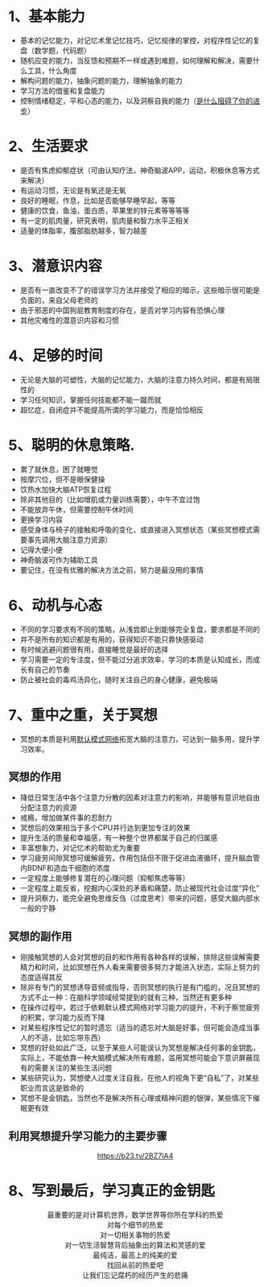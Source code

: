 # 1、基本能力
- 基本的记忆能力，对记忆术里记忆技巧，记忆规律的掌控，对程序性记忆的复盘（数学题，代码题）
- 随机应变的能力，当反馈和预期不一样或遇到难题，如何理解和解决，需要什么工具，什么角度
- 解构问题的能力，抽象问题的能力，理解抽象的能力
- 学习方法的借鉴和复盘能力
- 控制情绪稳定，平和心态的能力，以及洞察自我的能力（<a href="https://raw.githubusercontent.com/zlwq/zlwq.github.io/main/rule/whatblockyou.md">是什么阻碍了你的进步</a>）
# 2、生活要求
- 是否有焦虑抑郁症状（可由认知疗法，神奇脑波APP，运动，积极休息等方式来解决）
- 有运动习惯，无论是有氧还是无氧
- 良好的睡眠，作息，比如是否能够早睡早起，等等
- 健康的饮食，鱼油，蛋白质，苹果里的锌元素等等等等
- 有一定的肌肉量，研究表明，肌肉量和智力水平正相关
- 适量的体脂率，腹部脂肪越多，智力越差
# 3、潜意识内容
- 是否有一直改变不了的错误学习方法并接受了相应的暗示，这些暗示很可能是负面的，来自父母老师的
- 由于邪恶的中国狗屁教育制度的存在，是否对学习内容有恐惧心理
- 其他灾难性的潜意识内容和习惯
# 4、足够的时间
- 无论是大脑的可塑性，大脑的记忆能力，大脑的注意力持久时间，都是有局限性的
- 学习任何知识，掌握任何技能都不能一蹴而就
- 超忆症，自闭症并不能提高所谓的学习能力，而是恰恰相反
# 5、聪明的休息策略.
- 累了就休息，困了就睡觉
- 按摩穴位，但不是眼保健操
- 饮热水加快大脑ATP恢复过程
- 除非其他目的（比如增肌或力量训练需要），中午不宜过饱
- 不能放弃午休，但需要控制午休时间
- 更换学习内容
- 感受身体与椅子的接触和呼吸的变化，或直接进入冥想状态（某些冥想模式需要事先调用大脑注意力资源）
- 记得大便小便
- 神奇脑波可作为辅助工具
- 要记住，在没有优雅的解决方法之前，努力是最没用的事情
# 6、动机与心态
- 不同的学习要求有不同的策略，从浅尝即止到能够完全复盘，要求都是不同的
- 并不是所有的知识都是有用的，获得知识不能只靠快感驱动
- 有时候逃避问题很有用，直接睡觉是最好的选择
- 学习需要一定的专注度，但不能过分追求效率，学习的本质是认知成长，而成长有自己的节奏
- 防止被社会的毒鸡汤异化，随时关注自己的身心健康，避免极端
# 7、重中之重，关于冥想
- 冥想的本质是利用<a href="https://zh.wikipedia.org/wiki/%E9%9D%99%E6%81%AF%E6%80%81#%E9%BB%98%E8%AE%A4%E7%BD%91%E7%BB%9C">默认模式网络</a>拓宽大脑的注意力，可达到一脑多用，提升学习效率。
##  冥想的作用
- 降低日常生活中各个注意力分散的因素对注意力的影响，并能够有意识地自由分配注意力的资源
- 戒瘾，增加做某件事的忍耐力
- 冥想后的效果相当于多个CPU并行达到更加专注的效果
- 提升生活的质量和幸福感，有一种整个世界都属于自己的归属感
- 丰富想象力，对记忆术的帮助尤为重要
- 学习疲劳间隙冥想可缓解疲劳，作用包括但不限于促进血液循环，提升脑血管内BDNF和造血干细胞的浓度
- 一定程度上能够修复潜在的心理问题（抑郁焦虑等等）
- 一定程度上能反省，挖掘内心深处的矛盾和痛楚，防止被现代社会过度“异化”
- 提升洞察力，能完全避免思维反刍（过度思考）带来的问题，感受大脑内部水一般的宁静
## 冥想的副作用
- 刚接触冥想的人会对冥想的目的和作用有各种各样的误解，排除这些误解需要精力和时间，比如冥想在外人看来需要很多努力才能进入状态，实际上努力的态度适得其反
- 除非有专门的冥想诱导音频或指导，否则冥想的执行是有门槛的，况且冥想的方式不止一种：在脑科学领域经常提到的就有三种，当然还有更多种
- 在操作过程中，若过于依赖默认模式网络对学习能力的提升，不利于察觉疲劳的积累，学习能力反而下降
- 对某些程序性记忆的暂时遗忘（适当的遗忘对大脑是好事，但可能会造成当事人的不适，比如忘带东西）
- 冥想的好处如此广泛，以至于某些人可能误认为冥想是解决任何事的金钥匙，实际上，不能依靠一种大脑模式解决所有难题，滥用冥想可能会下意识屏蔽现有的需要关注的某些生活问题
- 某些研究认为，冥想使人过度关注自我，在他人的视角下更“自私”了，对某些职业而言这是致命的
- 冥想不是金钥匙，当然也不是解决所有心理或精神问题的银弹，某些情况下催眠更有效
## 利用冥想提升学习能力的主要步骤
<center><a href="https://b23.tv/2BZ7IA4">https://b23.tv/2BZ7IA4</a></center>

# 8、写到最后，学习真正的金钥匙

<center>最重要的是对计算机世界，数学世界等你所在学科的热爱 </center>
<center>对每个细节的热爱</center>
<center>对一切相关事物的热爱</center>
<center>对一切生活智慧背后抽象出的算法和灵感的爱</center>
<center>最纯洁，最高上的纯美的爱</center>
<center>找回从前的热爱吧</center>
<center> </center>
<center>让我们忘记腐朽的经历产生的悲痛</center>
   
